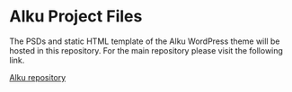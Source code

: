 Alku Project Files
==================

The PSDs and static HTML template of the Alku WordPress theme will be hosted in this repository. For the main repository please visit the following link. 

[Alku repository](https://github.com/dronix/alku)